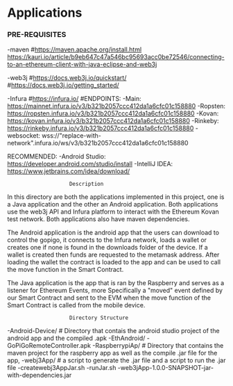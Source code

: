 # Applications

### PRE-REQUISITES

-maven	#https://maven.apache.org/install.html
	https://kauri.io/article/b9eb647c47a546bc95693acc0be72546/connecting-to-an-ethereum-client-with-java-eclipse-and-web3j

-web3j	#https://docs.web3j.io/quickstart/
	#https://docs.web3j.io/getting_started/

-Infura	#https://infura.io/
	#ENDPOINTS:
	-Main:		https://mainnet.infura.io/v3/b321b2057ccc412da1a6cfc01c158880
	-Ropsten:	https://ropsten.infura.io/v3/b321b2057ccc412da1a6cfc01c158880
	-Kovan:		https://kovan.infura.io/v3/b321b2057ccc412da1a6cfc01c158880
	-Rinkeby:	https://rinkeby.infura.io/v3/b321b2057ccc412da1a6cfc01c158880
	-websocket:	wss://"replace-with-network".infura.io/ws/v3/b321b2057ccc412da1a6cfc01c158880

RECOMMENDED:
	-Android Studio: https://developer.android.com/studio/install
	-IntelliJ IDEA: https://www.jetbrains.com/idea/download/

						Description
In this directory are both the applications implemented in this project, one is a Java application and the other an Android application. Both applications use the web3j API and Infura platform to interact with the Ethereum Kovan test network. Both applications also have maven dependencies.

The Android application is the android app that the users can download to control the gopigo, it connects to the Infura network, loads a wallet or creates one if none is found in the downloads folder of the device. If a wallet is created then funds are requested to the metamask address. After loading the wallet  the contract is loaded to the app and can be used to call the move function in the Smart Contract.

The Java application is the app that is ran by the Raspberry and serves as a listener for Ethereum Events, more Specifically a "moved" event defined by our Smart Contract and sent to the EVM when the move function of the Smart Contract is called from the mobile device.

						Directory Structure
-Android-Device/	# Directory that contais the android studio project of the android app and the compiled .apk
  -EthAndroid/
  -GoPiGoRemoteController.apk
-RaspberrypiAp/		# Directory that contains the maven project for the raspberry app as well as the compile .jar file for the app,
  -webj3App/ 		# a script to generate the .jar file and a script to run the .jar file
  -createwebj3AppJar.sh
  -runJar.sh
  -web3jApp-1.0.0-SNAPSHOT-jar-with-dependencies.jar
	

